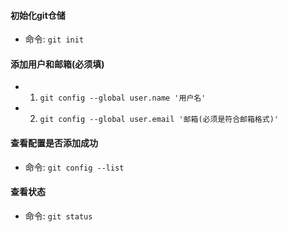 #### 初始化git仓储
- 命令: `git init`

#### 添加用户和邮箱(必须填)
- 1. `git config --global user.name '用户名'`
- 2. `git config --global user.email '邮箱(必须是符合邮箱格式)'`

#### 查看配置是否添加成功
- 命令: `git config --list`

#### 查看状态
- 命令: `git status`